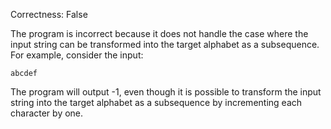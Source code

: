 Correctness: False

The program is incorrect because it does not handle the case where the input string can be transformed into the target alphabet as a subsequence. For example, consider the input:
```
abcdef
```
The program will output -1, even though it is possible to transform the input string into the target alphabet as a subsequence by incrementing each character by one.